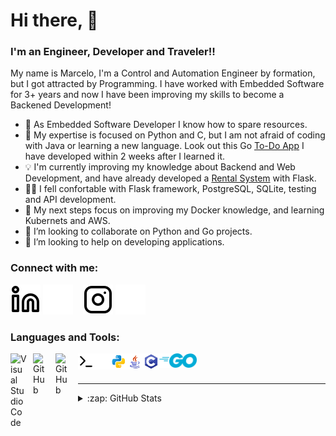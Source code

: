 # Hi there, 👋


### I'm an Engineer, Developer and Traveler!!

My name is Marcelo, I'm a Control and Automation Engineer by formation, but I got attracted by Programming. I have worked with Embedded Software for 3+ years and now I have been improving my skills to become a Backened Development!

- 🔭 As Embedded Software Developer I know how to spare resources.
- 🌱 My expertise is focused on Python and C, but I am not afraid of coding with Java or learning a new language. Look out this Go [To-Do App](https://github.com/mSimon12/to-do-app) I have developed within 2 weeks after I learned it.
- 💡 I'm currently improving my knowledge about Backend and Web Development, and have already developed a [Rental System](https://github.com/mSimon12/rental_system) with Flask.
- 💪🏼 I fell confortable with Flask framework, PostgreSQL, SQLite, testing and API development.
- 🚀 My next steps focus on improving my Docker knowledge, and learning Kubernets and AWS.
- 👯 I’m looking to collaborate on Python and Go projects.
- 🤔 I’m looking to help on developing applications.

### Connect with me:

[![website](./img/linkedin-light.svg)](https://www.linkedin.com/in/marceloeliassimon#gh-light-mode-only)
[![website](./img/linkedin-dark.svg)](https://www.linkedin.com/in/marceloeliassimon#gh-dark-mode-only)
&nbsp;&nbsp;
[![website](./img/instagram-light.svg)](https://www.instagram.com/celosimon/#gh-light-mode-only)
[![website](./img/instagram-dark.svg)](https://www.instagram.com/celosimon/#gh-dark-mode-only)

### Languages and Tools:

<img align="left" alt="Visual Studio Code" width="26px" src="https://cdn.jsdelivr.net/gh/devicons/devicon/icons/vscode/vscode-original.svg" style="padding-right:10px;" />
<img align="left" alt="GitHub" width="26px" src="https://user-images.githubusercontent.com/3369400/139447912-e0f43f33-6d9f-45f8-be46-2df5bbc91289.png#gh-dark-mode-only" style="padding-right:10px;" />
<img align="left" alt="GitHub" width="26px" src="https://user-images.githubusercontent.com/3369400/139448065-39a229ba-4b06-434b-bc67-616e2ed80c8f.png#gh-light-mode-only" style="padding-right:10px;" />
<img align="left" alt="Terminal" width="26px" src="./img/terminal-light.svg#gh-light-mode-only" />
<img align="left" alt="Terminal" width="26px" src="./img/terminal-dark.svg#gh-dark-mode-only" />
<img align="left" alt="Python" width="26px" src="./img/python.svg" />
<img align="left" alt="Java" width="26px" src="./img/java.svg" />
<img align="left" alt="C" width="26px" src="./img/c-programming.svg" />
<img align="left" alt="Go" width="60px" src="./img/golang-icon.svg" />

<br />
<br />

---

<details>
  <summary>:zap: GitHub Stats</summary>
  
  ![GitHub Stats](https://github-readme-stats.vercel.app/api?username=mSimon12&theme=radical&show_icons=true&hide_border=false&title_color=ff652f&icon_color=FFE400&bg_color=09131B&text_color=ffffff&border_color=0c1a25)

</details>

